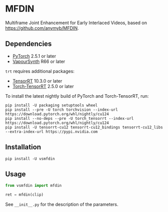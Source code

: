 # MFDIN
Multiframe Joint Enhancement for Early Interlaced Videos, based on https://github.com/anymyb/MFDIN.


## Dependencies
- [PyTorch](https://pytorch.org/get-started/) 2.5.1 or later
- [VapourSynth](http://www.vapoursynth.com/) R66 or later

`trt` requires additional packages:
- [TensorRT](https://developer.nvidia.com/tensorrt) 10.3.0 or later
- [Torch-TensorRT](https://pytorch.org/TensorRT/) 2.5.0 or later

To install the latest nightly build of PyTorch and Torch-TensorRT, run:
```
pip install -U packaging setuptools wheel
pip install --pre -U torch torchvision --index-url https://download.pytorch.org/whl/nightly/cu124
pip install --no-deps --pre -U torch_tensorrt --index-url https://download.pytorch.org/whl/nightly/cu124
pip install -U tensorrt-cu12 tensorrt-cu12_bindings tensorrt-cu12_libs --extra-index-url https://pypi.nvidia.com
```


## Installation
```
pip install -U vsmfdin
```


## Usage
```python
from vsmfdin import mfdin

ret = mfdin(clip)
```

See `__init__.py` for the description of the parameters.
